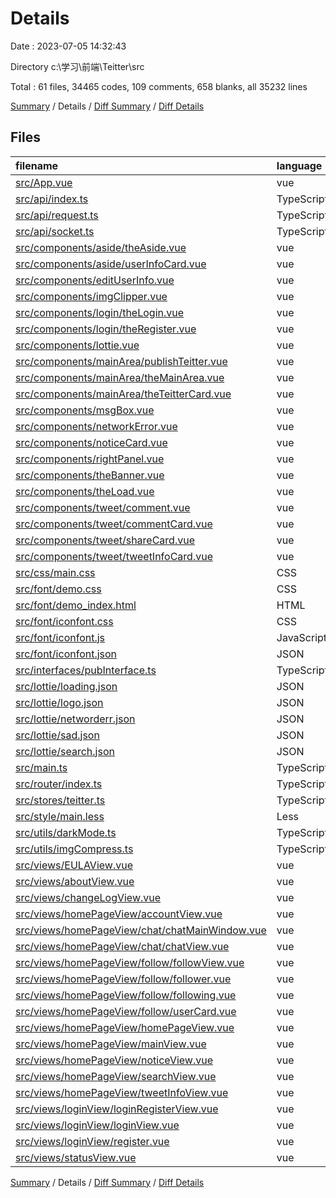 # Details

Date : 2023-07-05 14:32:43

Directory c:\\学习\\前端\\Teitter\\src

Total : 61 files,  34465 codes, 109 comments, 658 blanks, all 35232 lines

[Summary](results.md) / Details / [Diff Summary](diff.md) / [Diff Details](diff-details.md)

## Files
| filename | language | code | comment | blank | total |
| :--- | :--- | ---: | ---: | ---: | ---: |
| [src/App.vue](/src/App.vue) | vue | 49 | 0 | 8 | 57 |
| [src/api/index.ts](/src/api/index.ts) | TypeScript | 439 | 20 | 30 | 489 |
| [src/api/request.ts](/src/api/request.ts) | TypeScript | 48 | 4 | 7 | 59 |
| [src/api/socket.ts](/src/api/socket.ts) | TypeScript | 35 | 0 | 6 | 41 |
| [src/components/aside/theAside.vue](/src/components/aside/theAside.vue) | vue | 241 | 0 | 12 | 253 |
| [src/components/aside/userInfoCard.vue](/src/components/aside/userInfoCard.vue) | vue | 126 | 0 | 6 | 132 |
| [src/components/editUserInfo.vue](/src/components/editUserInfo.vue) | vue | 400 | 7 | 14 | 421 |
| [src/components/imgClipper.vue](/src/components/imgClipper.vue) | vue | 532 | 0 | 21 | 553 |
| [src/components/login/theLogin.vue](/src/components/login/theLogin.vue) | vue | 108 | 0 | 12 | 120 |
| [src/components/login/theRegister.vue](/src/components/login/theRegister.vue) | vue | 154 | 0 | 16 | 170 |
| [src/components/lottie.vue](/src/components/lottie.vue) | vue | 30 | 0 | 6 | 36 |
| [src/components/mainArea/publishTeitter.vue](/src/components/mainArea/publishTeitter.vue) | vue | 395 | 0 | 26 | 421 |
| [src/components/mainArea/theMainArea.vue](/src/components/mainArea/theMainArea.vue) | vue | 116 | 0 | 10 | 126 |
| [src/components/mainArea/theTeitterCard.vue](/src/components/mainArea/theTeitterCard.vue) | vue | 424 | 2 | 18 | 444 |
| [src/components/msgBox.vue](/src/components/msgBox.vue) | vue | 42 | 0 | 4 | 46 |
| [src/components/networkError.vue](/src/components/networkError.vue) | vue | 37 | 0 | 5 | 42 |
| [src/components/noticeCard.vue](/src/components/noticeCard.vue) | vue | 150 | 0 | 8 | 158 |
| [src/components/rightPanel.vue](/src/components/rightPanel.vue) | vue | 93 | 0 | 7 | 100 |
| [src/components/theBanner.vue](/src/components/theBanner.vue) | vue | 83 | 0 | 4 | 87 |
| [src/components/theLoad.vue](/src/components/theLoad.vue) | vue | 11 | 0 | 4 | 15 |
| [src/components/tweet/comment.vue](/src/components/tweet/comment.vue) | vue | 136 | 5 | 6 | 147 |
| [src/components/tweet/commentCard.vue](/src/components/tweet/commentCard.vue) | vue | 315 | 1 | 19 | 335 |
| [src/components/tweet/shareCard.vue](/src/components/tweet/shareCard.vue) | vue | 82 | 0 | 4 | 86 |
| [src/components/tweet/tweetInfoCard.vue](/src/components/tweet/tweetInfoCard.vue) | vue | 362 | 0 | 16 | 378 |
| [src/css/main.css](/src/css/main.css) | CSS | 44 | 0 | 1 | 45 |
| [src/font/demo.css](/src/font/demo.css) | CSS | 435 | 19 | 86 | 540 |
| [src/font/demo_index.html](/src/font/demo_index.html) | HTML | 731 | 2 | 100 | 833 |
| [src/font/iconfont.css](/src/font/iconfont.css) | CSS | 97 | 0 | 31 | 128 |
| [src/font/iconfont.js](/src/font/iconfont.js) | JavaScript | 1 | 0 | 0 | 1 |
| [src/font/iconfont.json](/src/font/iconfont.json) | JSON | 205 | 0 | 1 | 206 |
| [src/interfaces/pubInterface.ts](/src/interfaces/pubInterface.ts) | TypeScript | 179 | 0 | 12 | 191 |
| [src/lottie/loading.json](/src/lottie/loading.json) | JSON | 1 | 0 | 0 | 1 |
| [src/lottie/logo.json](/src/lottie/logo.json) | JSON | 1 | 0 | 0 | 1 |
| [src/lottie/networderr.json](/src/lottie/networderr.json) | JSON | 1 | 0 | 0 | 1 |
| [src/lottie/sad.json](/src/lottie/sad.json) | JSON | 25,998 | 0 | 0 | 25,998 |
| [src/lottie/search.json](/src/lottie/search.json) | JSON | 1 | 0 | 0 | 1 |
| [src/main.ts](/src/main.ts) | TypeScript | 15 | 1 | 5 | 21 |
| [src/router/index.ts](/src/router/index.ts) | TypeScript | 183 | 14 | 9 | 206 |
| [src/stores/teitter.ts](/src/stores/teitter.ts) | TypeScript | 46 | 1 | 6 | 53 |
| [src/style/main.less](/src/style/main.less) | Less | 123 | 10 | 2 | 135 |
| [src/utils/darkMode.ts](/src/utils/darkMode.ts) | TypeScript | 48 | 10 | 8 | 66 |
| [src/utils/imgCompress.ts](/src/utils/imgCompress.ts) | TypeScript | 63 | 13 | 3 | 79 |
| [src/views/EULAView.vue](/src/views/EULAView.vue) | vue | 112 | 0 | 3 | 115 |
| [src/views/aboutView.vue](/src/views/aboutView.vue) | vue | 61 | 0 | 9 | 70 |
| [src/views/changeLogView.vue](/src/views/changeLogView.vue) | vue | 39 | 0 | 3 | 42 |
| [src/views/homePageView/accountView.vue](/src/views/homePageView/accountView.vue) | vue | 348 | 0 | 14 | 362 |
| [src/views/homePageView/chat/chatMainWindow.vue](/src/views/homePageView/chat/chatMainWindow.vue) | vue | 206 | 0 | 10 | 216 |
| [src/views/homePageView/chat/chatView.vue](/src/views/homePageView/chat/chatView.vue) | vue | 101 | 0 | 10 | 111 |
| [src/views/homePageView/follow/followView.vue](/src/views/homePageView/follow/followView.vue) | vue | 124 | 0 | 8 | 132 |
| [src/views/homePageView/follow/follower.vue](/src/views/homePageView/follow/follower.vue) | vue | 42 | 0 | 3 | 45 |
| [src/views/homePageView/follow/following.vue](/src/views/homePageView/follow/following.vue) | vue | 39 | 0 | 3 | 42 |
| [src/views/homePageView/follow/userCard.vue](/src/views/homePageView/follow/userCard.vue) | vue | 85 | 0 | 3 | 88 |
| [src/views/homePageView/homePageView.vue](/src/views/homePageView/homePageView.vue) | vue | 7 | 0 | 3 | 10 |
| [src/views/homePageView/mainView.vue](/src/views/homePageView/mainView.vue) | vue | 76 | 0 | 6 | 82 |
| [src/views/homePageView/noticeView.vue](/src/views/homePageView/noticeView.vue) | vue | 110 | 0 | 9 | 119 |
| [src/views/homePageView/searchView.vue](/src/views/homePageView/searchView.vue) | vue | 212 | 0 | 13 | 225 |
| [src/views/homePageView/tweetInfoView.vue](/src/views/homePageView/tweetInfoView.vue) | vue | 116 | 0 | 12 | 128 |
| [src/views/loginView/loginRegisterView.vue](/src/views/loginView/loginRegisterView.vue) | vue | 68 | 0 | 4 | 72 |
| [src/views/loginView/loginView.vue](/src/views/loginView/loginView.vue) | vue | 9 | 0 | 3 | 12 |
| [src/views/loginView/register.vue](/src/views/loginView/register.vue) | vue | 9 | 0 | 3 | 12 |
| [src/views/statusView.vue](/src/views/statusView.vue) | vue | 121 | 0 | 6 | 127 |

[Summary](results.md) / Details / [Diff Summary](diff.md) / [Diff Details](diff-details.md)